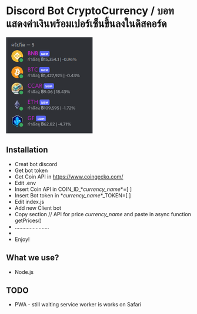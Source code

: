 # Discord Bot CryptoCurrency / บอทแสดงค่าเงินพร้อมเปอร์เซ็นขึ้นลงในดิสคอร์ด

![discord_bot](Screenshot_105701.png)

## Installation
- Creat bot discord
- Get bot token
- Get Coin API in https://www.coingecko.com/
- Edit .env
- Insert Coin API in COIN_ID_&ast;*currency_name*&ast;=[ ]
- Insert Bot token in &ast;*currency_name*&ast;_TOKEN=[ ]
- Edit index.js
- Add new Client bot
- Copy section // API for price *currency_name* and paste in async function getPrices()
- .......................
-
- Enjoy!

## What we use?
* Node.js

## TODO

* PWA - still waiting service worker is works on Safari
